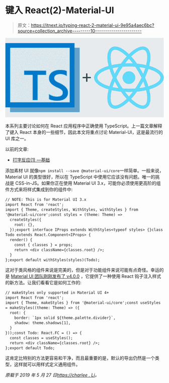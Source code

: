 # 键入 React(2)-Material-UI

> 原文：<https://itnext.io/typing-react-2-material-ui-9e95a4aec6bc?source=collection_archive---------10----------------------->

![](img/dc23fa3be495db7d192bdca3fd5e4627.png)

本系列主要讨论如何在 React 应用程序中正确使用 TypeScript。上一篇文章解释了键入 React 本身的一些细节，因此本文将重点讨论 Material-UI，这是最流行的 UI 库之一。

以前的文章:

*   [打字反应(1) —基础](/typing-react-1-basic-488f661149f6)

添加素材 UI 就像`npm install --save @material-ui/core`一样简单。一般来说，Material UI 的类型很好，所以在 TypeScript 中使用它应该没有问题。唯一的挑战是 CSS-in-JS。如果你正在使用 Material UI 3.x，可能你必须使用更高阶的组件方式来将样式集成到你的组件中:

```
// NOTE: This is for Material UI 3.x
import React from 'react';
import { Theme, createStyles, WithStyles, withStyles } from '@material-ui/core';const styles = (theme: Theme) =>
  createStyles({
    root: {},
  });export interface IProps extends WithStyles<typeof styles> {}class Todo extends React.Component<IProps> {
  render() {
    const { classes } = props;
    return <div className={classes.root} />;
  }
};export default withStyles(styles)(Todo);
```

这对于类风格的组件来说是完美的，但是对于功能组件来说可能有点奇怪。幸运的是 [Material UI 团队刚刚发布了 v4.0.0](https://medium.com/material-ui/material-ui-v4-is-out-4b7587d1e701) ，它提供了一种使用 React 钩子注入样式的新方法。让我们看看它是如何工作的:

```
// makeStyles only supported in Material UI 4+
import React from 'react';
import { Theme, makeStyles } from '@material-ui/core';const useStyles = makeStyles((theme: Theme) => ({
  root: {
    border: `1px solid ${theme.palette.divider}`,
    shadow: theme.shadows[1],
  }
}));const Todo: React.FC = () => {
  const classes = useStyles();
  return <div className={classes.root} />;
};export default Todo;
```

这肯定比特别的方法更容易和干净，而且最重要的是，默认的导出仍然是一个类型，这样就可以用样式定义通用组件。

*原载于 2019 年 5 月 27 日*[*https://charlee . Li*](https://charlee.li/typing-react-2-material-ui/)*。*
